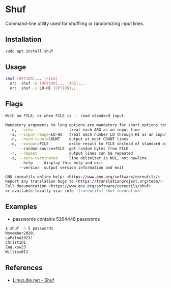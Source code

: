 # Shuf

Command-line utility used for shuffling or randomizing input lines.

## Installation

```bash
sudo apt install shuf
```

## Usage

```bash
shuf [OPTION]... [FILE]
  or:  shuf -e [OPTION]... [ARG]...
  or:  shuf -i LO-HI [OPTION]...
```

## Flags

```bash
With no FILE, or when FILE is -, read standard input.

Mandatory arguments to long options are mandatory for short options too.
  -e, --echo                treat each ARG as an input line
  -i, --input-range=LO-HI   treat each number LO through HI as an input line
  -n, --head-count=COUNT    output at most COUNT lines
  -o, --output=FILE         write result to FILE instead of standard output
      --random-source=FILE  get random bytes from FILE
  -r, --repeat              output lines can be repeated
  -z, --zero-terminated     line delimiter is NUL, not newline
      --help     display this help and exit
      --version  output version information and exit

GNU coreutils online help: <https://www.gnu.org/software/coreutils/>
Report any translation bugs to <https://translationproject.org/team/>
Full documentation <https://www.gnu.org/software/coreutils/shuf>
or available locally via: info '(coreutils) shuf invocation'
```

## Examples

- passwords contains 5264448 passwords

```bash
$ shuf -n 5 passwords
November2020,
LaPalma2023!
Christ1@1
Zaq.xsw23
Willies011
```

## References

- [Linux.die.net - Shuf](https://linux.die.net/man/1/shuf)
